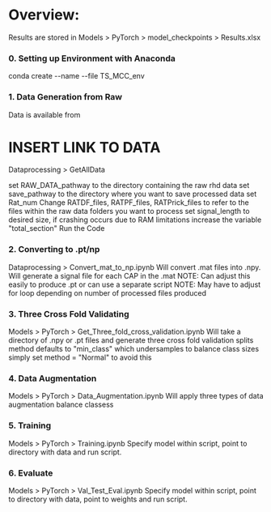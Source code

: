 # Overview:

Results are stored in Models > PyTorch > model_checkpoints > Results.xlsx

### 0. Setting up Environment with Anaconda
conda create --name <name> --file TS_MCC_env

### 1. Data Generation from Raw
Data is available from 
# INSERT LINK TO DATA
Dataprocessing > GetAllData
 
set RAW_DATA_pathway to the directory containing the raw rhd data
set save_pathway to the directory where you want to save processed data
set Rat_num
Change RATDF_files, RATPF_files, RATPrick_files to refer to the files 
within the raw data folders you want to process
set signal_length to desired size, 
if crashing occurs due to RAM limitations increase the variable "total_section"
Run the Code

### 2. Converting to .pt/np
Dataprocessing > Convert_mat_to_np.ipynb
Will convert .mat files into .npy. Will generate a signal file for each
CAP in the .mat
NOTE: Can adjust this easily to produce .pt or can use a separate script
NOTE: May have to adjust for loop depending on number of processed files produced

### 3. Three Cross Fold Validating
Models > PyTorch > Get_Three_fold_cross_validation.ipynb
Will take a directory of .npy or .pt files and generate three cross fold 
validation splits
method defaults to "min_class" which undersamples to balance class sizes
simply set method = "Normal" to avoid this

### 4. Data Augmentation
Models > PyTorch > Data_Augmentation.ipynb
Will apply three types of data augmentation balance classess

### 5. Training
Models > PyTorch > Training.ipynb
Specify model within script, point to directory with data and run script.

### 6. Evaluate
Models > PyTorch > Val_Test_Eval.ipynb
Specify model within script, point to directory with data, 
point to weights and run script.